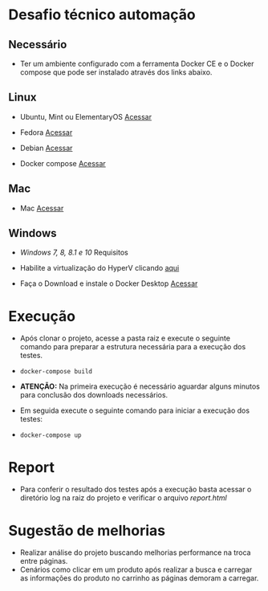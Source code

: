 # Desafio técnico automação
## Necessário
- Ter um ambiente configurado com a ferramenta Docker CE e o Docker compose que pode ser instalado através dos links abaixo.

## Linux
- Ubuntu, Mint ou ElementaryOS [Acessar](https://docs.docker.com/install/linux/docker-ce/ubuntu/)
- Fedora [Acessar](https://docs.docker.com/install/linux/docker-ce/fedora/)
- Debian [Acessar](https://docs.docker.com/install/linux/docker-ce/debian/)

- Docker compose [Acessar](https://docs.docker.com/compose/install/)

## Mac
- Mac [Acessar](https://docs.docker.com/docker-for-mac/install/)

## Windows
- *Windows 7, 8, 8.1 e 10*
Requisitos

- Habilite a virtualização do HyperV clicando [aqui](https://docs.docker.com/docker-for-windows/troubleshoot/#virtualization-must-be-enabled)

- Faça o Download e instale o Docker Desktop [Acessar](https://docs.docker.com/docker-for-windows/install/)


# Execução
- Após clonar o projeto, acesse a pasta raiz e execute o seguinte comando para preparar a estrutura necessária para a execução dos testes.
-  ```docker-compose build```

- **ATENÇÃO:** Na primeira execução é necessário aguardar alguns minutos para conclusão dos downloads necessários.
- Em seguida execute o seguinte comando para iniciar a execução dos testes:
-  ```docker-compose up```

# Report
- Para conferir o resultado dos testes após a execução basta acessar o diretório log na raiz do projeto e verificar o arquivo _report.html_

# Sugestão de melhorias
- Realizar análise do projeto buscando melhorias performance na troca entre páginas.
- Cenários como clicar em um produto após realizar a busca e carregar as informações do produto no carrinho as páginas demoram a carregar.
